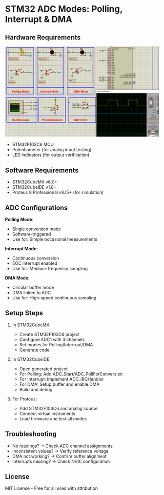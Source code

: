 # STM32 ADC Modes: Polling, Interrupt & DMA

## Hardware Requirements
![ADC Circuit Diagram](circuit.png)
- STM32F103C6 MCU
- Potentiometer (for analog input testing)
- LED indicators (for output verification)

## Software Requirements
- STM32CubeMX v6.0+
- STM32CubeIDE v1.8+
- Proteus 8 Professional v8.15+ (for simulation)

## ADC Configurations
**Polling Mode:**
- Single conversion mode
- Software-triggered
- Use for: Simple occasional measurements

**Interrupt Mode:**
- Continuous conversion
- EOC interrupt enabled
- Use for: Medium-frequency sampling

**DMA Mode:**
- Circular buffer mode
- DMA linked to ADC
- Use for: High-speed continuous sampling

## Setup Steps
1. In STM32CubeMX:
   - Create STM32F103C6 project
   - Configure ADC1 with 3 channels
   - Set modes for Polling/Interrupt/DMA
   - Generate code

2. In STM32CubeIDE:
   - Open generated project
   - For Polling: Add ADC_Start/ADC_PollForConversion
   - For Interrupt: Implement ADC_IRQHandler
   - For DMA: Setup buffer and enable DMA
   - Build and debug

3. For Proteus:
   - Add STM32F103C6 and analog source
   - Connect virtual instruments
   - Load firmware and test all modes

## Troubleshooting
- No readings? → Check ADC channel assignments
- Inconsistent values? → Verify reference voltage
- DMA not working? → Confirm buffer alignment
- Interrupts missing? → Check NVIC configuration

## License
MIT License - Free for all uses with attribution